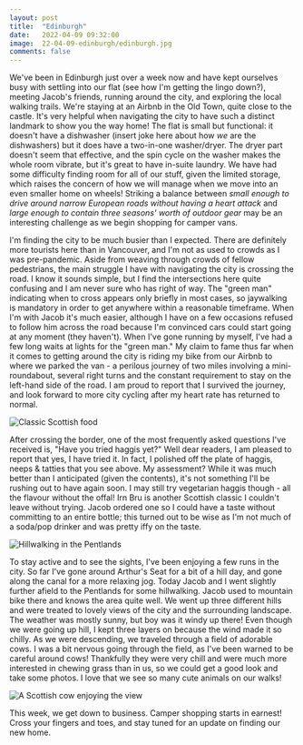 ```yaml
---
layout: post
title:  "Edinburgh"
date:   2022-04-09 09:32:00
image:  22-04-09-edinburgh/edinburgh.jpg
comments: false
---
```


We've been in Edinburgh just over a week now and have kept ourselves busy with settling into our flat (see how I'm getting the lingo down?), meeting Jacob's friends, running around the city, and exploring the local walking trails. We're staying at an Airbnb in the Old Town, quite close to the castle. It's very helpful when navigating the city to have such a distinct landmark to show you the way home! The flat is small but functional: it doesn't have a dishwasher (insert joke here about how *we* are the dishwashers) but it does have a two-in-one washer/dryer. The dryer part doesn't seem that effective, and the spin cycle on the washer makes the whole room vibrate, but it's great to have in-suite laundry. We have had some difficulty finding room for all of our stuff, given the limited storage, which raises the concern of how we will manage when we move into an even smaller home on wheels! Striking a balance between *small enough to drive around narrow European roads without having a heart attack* and *large enough to contain three seasons' worth of outdoor gear* may be an interesting challenge as we begin shopping for camper vans.

I'm finding the city to be much busier than I expected. There are definitely more tourists here than in Vancouver, and I'm not as used to crowds as I was pre-pandemic. Aside from weaving through crowds of fellow pedestrians, the main struggle I have with navigating the city is crossing the road. I know it sounds simple, but I find the intersections here quite confusing and I am never sure who has right of way. The "green man" indicating when to cross appears only briefly in most cases, so jaywalking is mandatory in order to get anywhere within a reasonable timeframe. When I'm with Jacob it's much easier, although I have on a few occasions refused to follow him across the road because I'm convinced cars could start going at any moment (they haven't). When I've gone running by myself, I've had a few long waits at lights for the "green man." My claim to fame thus far when it comes to getting around the city is riding my bike from our Airbnb to where we parked the van - a perilous journey of two miles involving a mini-roundabout, several right turns and the constant requirement to stay on the left-hand side of the road. I am proud to report that I survived the journey, and look forward to more city cycling after my heart rate has returned to normal.

![Classic Scottish food]({{site.baseurl}}/images/22-04-09-edinburgh/food.jpg "Classic Scottish food")

After crossing the border, one of the most frequently asked questions I've received is, "Have you tried haggis yet?" Well dear readers, I am pleased to report that yes, I have tried it. In fact, I polished off the plate of haggis, neeps & tatties that you see above. My assessment? While it was much better than I anticipated (given the contents), it's not something I'll be rushing out to have again soon. I may still try vegetarian haggis though - all the flavour without the offal! Irn Bru is another Scottish classic I couldn't leave without trying. Jacob ordered one so I could have a taste without committing to an entire bottle; this turned out to be wise as I'm not much of a soda/pop drinker and was pretty iffy on the taste.

![Hillwalking in the Pentlands]({{site.baseurl}}/images/22-04-09-edinburgh/pentlands1.jpg "Hillwalking in the Pentlands")

To stay active and to see the sights, I've been enjoying a few runs in the city. So far I've gone around Arthur's Seat for a bit of a hill day, and gone along the canal for a more relaxing jog. Today Jacob and I went slightly further afield to the Pentlands for some hillwalking. Jacob used to mountain bike there and knows the area quite well. We went up three different hills and were treated to lovely views of the city and the surrounding landscape. The weather was mostly sunny, but boy was it windy up there! Even though we were going up hill, I kept three layers on because the wind made it so chilly. As we were descending, we traveled through a field of adorable cows. I was a bit nervous going through the field, as I've been warned to be careful around cows! Thankfully they were very chill and were much more interested in chewing grass than in us, so we could get a good look and take some photos. I love that we see so many cute animals on our walks!

![A Scottish cow enjoying the view]({{site.baseurl}}/images/22-04-09-edinburgh/cow.jpg "A Scottish cow enjoying the view")

This week, we get down to business. Camper shopping starts in earnest! Cross your fingers and toes, and stay tuned for an update on finding our new home.